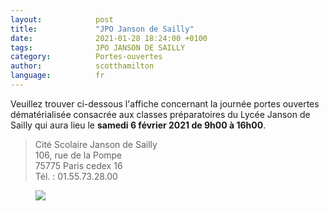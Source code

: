 ```yaml
---
layout:            post
title:             "JPO Janson de Sailly"
date:              2021-01-28 18:24:00 +0100
tags:              JPO JANSON DE SAILLY
category:          Portes-ouvertes
author:            scotthamilton
language:          fr
---
```


Veuillez trouver ci-dessous l'affiche concernant la journée portes ouvertes  dématérialisée consacrée aux classes préparatoires du Lycée Janson de Sailly qui aura lieu le **samedi 6 février 2021 de 9h00 à 16h00**.

 > Cité Scolaire Janson de Sailly  
 > 106, rue de la Pompe  
 > 75775 Paris cedex 16  
 > Tél. : 01.55.73.28.00

<div class="album">
   <figure>
      <img src="{{ "/media/img/JANSON-DE-SAILLY/JPO-JANSON-DE-SAILLY.jpg" | absolute_url }}" />
   </figure>
</div>
